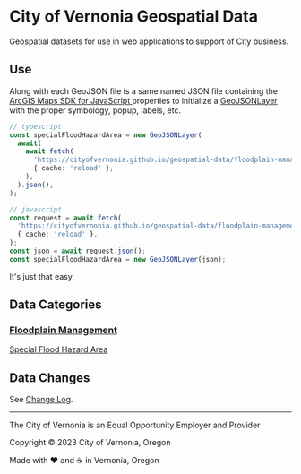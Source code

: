 # City of Vernonia Geospatial Data

Geospatial datasets for use in web applications to support of City business.

## Use

Along with each GeoJSON file is a same named JSON file containing the [ArcGIS Maps SDK for JavaScript
](https://developers.arcgis.com/javascript/latest/) properties to initialize a [GeoJSONLayer](https://developers.arcgis.com/javascript/latest/api-reference/esri-layers-GeoJSONLayer.html) with the proper symbology, popup, labels, etc.

```typescript
// typescript
const specialFloodHazardArea = new GeoJSONLayer(
  await(
    await fetch(
      'https://cityofvernonia.github.io/geospatial-data/floodplain-management/special-flood-hazard-area.json',
      { cache: 'reload' },
    ),
  ).json(),
);

// javascript
const request = await fetch(
  'https://cityofvernonia.github.io/geospatial-data/floodplain-management/special-flood-hazard-area.json',
  { cache: 'reload' },
);
const json = await request.json();
const specialFloodHazardArea = new GeoJSONLayer(json);
```

It's just that easy.

## Data Categories

### [Floodplain Management](floodplain-management)

[Special Flood Hazard Area](floodplain-management/#special-flood-hazard-area)

## Data Changes

See [Change Log](CHANGELOG).

---

The City of Vernonia is an Equal Opportunity Employer and Provider

Copyright © 2023 City of Vernonia, Oregon

Made with :heart: and :coffee: in Vernonia, Oregon
